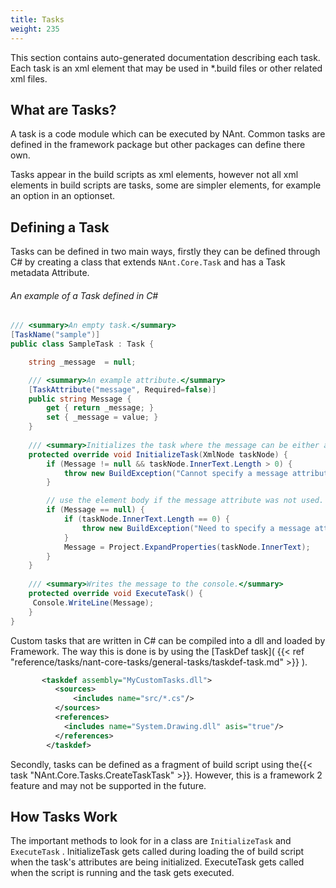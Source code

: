 ```yaml
---
title: Tasks
weight: 235
---
```


This section contains auto-generated documentation describing each task. Each
task is an xml element that may be used in *.build files or other related xml files.

## What are Tasks? ##

A task is a code module which can be executed by NAnt.
Common tasks are defined in the framework package but other packages can define there own.

Tasks appear in the build scripts as xml elements, however not all xml elements in build scripts are tasks, some are simpler elements, for example an option in an optionset.

## Defining a Task ##

Tasks can be defined in two main ways, firstly they can be defined through C# by creating a class that extends `NAnt.Core.Task` and has a Task metadata Attribute.

###### An example of a Task defined in C# ######

```C#
/// <summary>An empty task.</summary>
[TaskName("sample")]
public class SampleTask : Task {

    string _message  = null;

    /// <summary>An example attribute.</summary>
    [TaskAttribute("message", Required=false)]
    public string Message {
        get { return _message; }
        set { _message = value; }
    }
    
    /// <summary>Initializes the task where the message can be either an attribute of the task or within the body.</summary>
    protected override void InitializeTask(XmlNode taskNode) {
        if (Message != null && taskNode.InnerText.Length > 0) {
            throw new BuildException("Cannot specify a message attribute and element value, use one or the other.", Location);
        }

        // use the element body if the message attribute was not used.
        if (Message == null) {
            if (taskNode.InnerText.Length == 0) {
                throw new BuildException("Need to specify a message attribute or have an element body.", Location);
            }
            Message = Project.ExpandProperties(taskNode.InnerText);
        }
    }
    
    /// <summary>Writes the message to the console.</summary>
    protected override void ExecuteTask() {
     Console.WriteLine(Message);
    }
}
```

Custom tasks that are written in C# can be compiled into a dll and loaded by Framework.
The way this is done is by using the [TaskDef task]( {{< ref "reference/tasks/nant-core-tasks/general-tasks/taskdef-task.md" >}} ).

```xml
       <taskdef assembly="MyCustomTasks.dll">
          <sources>
              <includes name="src/*.cs"/>
          </sources>
          <references>
            <includes name="System.Drawing.dll" asis="true"/>
          </references>
        </taskdef>
```

Secondly, tasks can be defined as a fragment of build script using the{{< task "NAnt.Core.Tasks.CreateTaskTask" >}}.
However, this is a framework 2 feature and may not be supported in the future.

## How Tasks Work ##

The important methods to look for in a class are `InitializeTask`  and  `ExecuteTask` .
InitializeTask gets called during loading the of build script when the task&#39;s attributes are being initialized.
ExecuteTask gets called when the script is running and the task gets executed.

